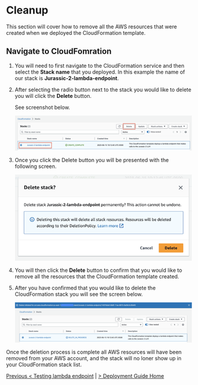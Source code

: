 # Cleanup

This section will cover how to remove all the AWS resources that were created when we deployed the CloudFormation template.

## Navigate to CloudFomration

1. You will need to first navigate to the CloudFormation service and then select the **Stack name** that you deployed. In this example the name of our stack is **Jurassic-2-lambda-endpoint**. 

2. After selecting the radio button next to the stack you would like to delete you will click the **Delete** button.

    See screenshot below.

    ![Cleanup step 1](./images/cleanup_1.png)

3. Once you click the Delete button you will be presented with the following screen. 

    ![Cleanup step 2](./images/cleanup_2.png)

4. You will then click the **Delete** button to confirm that you would like to remove all the resources that the CloudFormation template created.

5. After you have confirmed that you would like to delete the CloudFormation stack you will see the screen below.

    ![Cleanup step 3](./images/cleanup_3.png)

Once the deletion process is complete all AWS resources will have been removed from your AWS account, and the stack will no loner show up in your CloudFormation stack list.

[Previous < Testing lambda endpoint](./test.md) | [> Deployment Guide Home](../readme.md)
